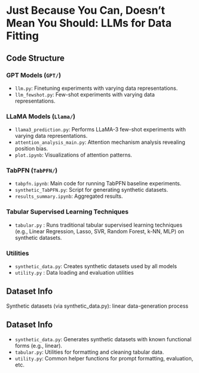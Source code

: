 # Just Because You Can, Doesn’t Mean You Should: LLMs for Data Fitting

## Code Structure

### GPT Models (`GPT/`)
- `llm.py`: Finetuning experiments with varying data representations.
- `llm_fewshot.py`: Few-shot experiments with varying data representations.

### LLaMA Models (`Llama/`)
- `llama3_prediction.py`: Performs LLaMA-3 few-shot experiments with varying data representations.
- `attention_analysis_main.py`: Attention mechanism analysis revealing position bias.
- `plot.ipynb`: Visualizations of attention patterns.

### TabPFN (`TabPFN/`)
- `tabpfn.ipynb`: Main code for running TabPFN baseline experiments.
- `synthetic_TabPFN.py`: Script for generating synthetic datasets.
- `results_summary.ipynb`: Aggregated results.

### Tabular Supervised Learning Techniques
- `tabular.py` : Runs traditional tabular supervised learning techniques (e.g., Linear Regression, Lasso, SVR, Random Forest, k-NN, MLP) on synthetic datasets.

### Utilities
- `synthetic_data.py`: Creates synthetic datasets used by all models  
- `utility.py` : Data loading and evaluation utilities

## Dataset Info

Synthetic datasets (via synthetic_data.py): linear data-generation process

## Dataset Info

- `synthetic_data.py`: Generates synthetic datasets with known functional forms (e.g., linear).
- `tabular.py`: Utilities for formatting and cleaning tabular data.
- `utility.py`: Common helper functions for prompt formatting, evaluation, etc.
